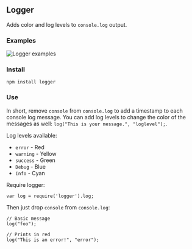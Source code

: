 ## Logger

Adds color and log levels to `console.log` output.

### Examples

![Logger examples](https://joepettit.com/uploads/logger.PNG)

### Install

`npm install logger`

### Use

In short, remove `console` from `console.log` to add a timestamp to each console log message. You can add log levels to change the color of the messages as well: `log("This is your message.", "loglevel");`. 

Log levels available:

* `error` - Red
* `warning` - Yellow
* `success` - Green
* `Debug` - Blue
* `Info` - Cyan

Require logger: 

```
var log = require('logger').log;
```

Then just drop `console` from `console.log`:

```
// Basic message
log("foo");

// Prints in red
log("This is an error!", "error");

```
